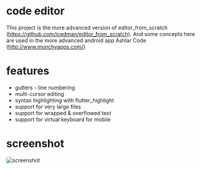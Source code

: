 # code editor

This project is the more advanced version of editor_from_scratch (https://github.com/icedman/editor_from_scratch). And some concepts here are used in the more advanced android app Ashlar Code (http://www.munchyapps.com/)

# features

* gutters - line numbering
* multi-cursor editing
* syntax highlighting with flutter_highlight
* support for very large files
* support for wrapped & overflowed text
* support for virtual keyboard for mobile

# screenshot

![screenshot](https://raw.githubusercontent.com/icedman/flutter_editor/main/screenshots/Screenshot%20from%202022-03-09%2018-11-43.png)
